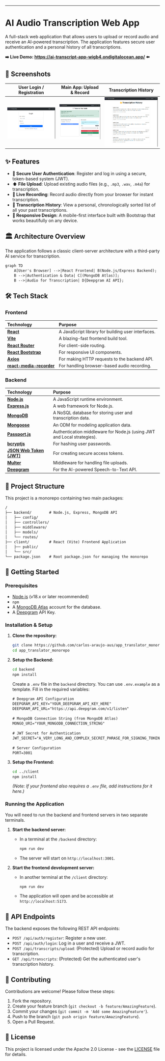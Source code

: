 
---

# AI Audio Transcription Web App

A full-stack web application that allows users to upload or record audio and receive an AI-powered transcription. The application features secure user authentication and a personal history of all transcriptions.

**➡️ Live Demo: https://ai-transcript-app-wigb4.ondigitalocean.app/ ⬅️**

## 📸 Screenshots

| User Login / Registration | Main App: Upload & Record | Transcription History |
| :---: | :---: | :---: |
| ![Login Page](https://raw.githubusercontent.com/carlos-araujo-aus/app_translator_monorepo/refs/heads/main/client/docs/screenshots/1a.png) | ![Main App Page](https://raw.githubusercontent.com/carlos-araujo-aus/app_translator_monorepo/refs/heads/main/client/docs/screenshots/1e.png) | ![History Page](https://raw.githubusercontent.com/carlos-araujo-aus/app_translator_monorepo/refs/heads/main/client/docs/screenshots/1f.png) |

## ✨ Features

- **🔐 Secure User Authentication**: Register and log in using a secure, token-based system (JWT).
- **⬆️ File Upload**: Upload existing audio files (e.g., `.mp3`, `.wav`, `.m4a`) for transcription.
- **🎤 Live Recording**: Record audio directly from your browser for instant transcription.
- **📖 Transcription History**: View a personal, chronologically sorted list of all your past transcriptions.
- **📱 Responsive Design**: A mobile-first interface built with Bootstrap that works beautifully on any device.

## 🏛️ Architecture Overview

The application follows a classic client-server architecture with a third-party AI service for transcription.

```mermaid
graph TD
    A[User's Browser] -->|React Frontend| B(Node.js/Express Backend);
    B -->|Authentication & Data| C[(MongoDB Atlas)];
    B -->|Audio for Transcription| D{Deepgram AI API};
```

## 🛠️ Tech Stack

### Frontend
| Technology | Purpose |
| :--- | :--- |
| **[React](https://reactjs.org/)** | A JavaScript library for building user interfaces. |
| **[Vite](https://vitejs.dev/)** | A blazing-fast frontend build tool. |
| **[React Router](https://reactrouter.com/)**| For client-side routing. |
| **[React Bootstrap](https://react-bootstrap.github.io/)**| For responsive UI components. |
| **[Axios](https://axios-http.com/)** | For making HTTP requests to the backend API. |
| **[react-media-recorder](https://www.npmjs.com/package/react-media-recorder)**| For handling browser-based audio recording. |

### Backend
| Technology | Purpose |
| :--- | :--- |
| **[Node.js](https://nodejs.org/)** | A JavaScript runtime environment. |
| **[Express.js](https://expressjs.com/)**| A web framework for Node.js. |
| **[MongoDB](https://www.mongodb.com/)** | A NoSQL database for storing user and transcription data.|
| **[Mongoose](https://mongoosejs.com/)** | An ODM for modeling application data. |
| **[Passport.js](https://www.passportjs.org/)**| Authentication middleware for Node.js (using JWT and Local strategies). |
| **[bcryptjs](https://www.npmjs.com/package/bcryptjs)**| For hashing user passwords. |
| **[JSON Web Token (JWT)](https://jwt.io/)**| For creating secure access tokens. |
| **[Multer](https://www.npmjs.com/package/multer)** | Middleware for handling file uploads. |
| **[Deepgram](https://deepgram.com/)** | For the AI-powered Speech-to-Text API. |

## 📂 Project Structure

This project is a monorepo containing two main packages:

```
/
├── backend/        # Node.js, Express, MongoDB API
│   ├── config/
│   ├── controllers/
│   ├── middleware/
│   ├── models/
│   └── routes/
├── client/         # React (Vite) Frontend Application
│   ├── public/
│   └── src/
└── package.json    # Root package.json for managing the monorepo
```

## 🚀 Getting Started

### Prerequisites

- [Node.js](https://nodejs.org/en/download/) (v18.x or later recommended)
- `npm`
- A [MongoDB Atlas](https://www.mongodb.com/cloud/atlas) account for the database.
- A [Deepgram](https://developers.deepgram.com/) API Key.

### Installation & Setup

1.  **Clone the repository:**
    ```bash
    git clone https://github.com/carlos-araujo-aus/app_translator_monorepo
    cd app_translator_monorepo
    ```

2.  **Setup the Backend:**
    ```bash
    cd backend
    npm install
    ```
    Create a `.env` file in the `backend` directory. You can use `.env.example` as a template. Fill in the required variables:
    ```env
    # Deepgram API Configuration
    DEEPGRAM_API_KEY="YOUR_DEEPGRAM_API_KEY_HERE"
    DEEPGRAM_API_URL="https://api.deepgram.com/v1/listen"

    # MongoDB Connection String (from MongoDB Atlas)
    MONGO_URI="YOUR_MONGODB_CONNECTION_STRING"

    # JWT Secret for Authentication
    JWT_SECRET="A_VERY_LONG_AND_COMPLEX_SECRET_PHRASE_FOR_SIGNING_TOKENS"

    # Server Configuration
    PORT=3001
    ```

3.  **Setup the Frontend:**
    ```bash
    cd ../client
    npm install
    ```
    *(Note: If your frontend also requires a `.env` file, add instructions for it here.)*

### Running the Application

You will need to run the backend and frontend servers in two separate terminals.

1.  **Start the backend server:**
    - In a terminal at the `/backend` directory:
        ```bash
        npm run dev
        ```
    - The server will start on `http://localhost:3001`.

2.  **Start the frontend development server:**
    - In another terminal at the `/client` directory:
        ```bash
        npm run dev
        ```
    - The application will open and be accessible at `http://localhost:5173`.

## 📝 API Endpoints

The backend exposes the following REST API endpoints:

-   `POST /api/auth/register`: Register a new user.
-   `POST /api/auth/login`: Log in a user and receive a JWT.
-   `POST /api/transcripts/upload`: (Protected) Upload or record audio for transcription.
-   `GET /api/transcripts`: (Protected) Get the authenticated user's transcription history.

## 🤝 Contributing

Contributions are welcome! Please follow these steps:

1.  Fork the repository.
2.  Create your feature branch (`git checkout -b feature/AmazingFeature`).
3.  Commit your changes (`git commit -m 'Add some AmazingFeature'`).
4.  Push to the branch (`git push origin feature/AmazingFeature`).
5.  Open a Pull Request.

## 📝 License

This project is licensed under the Apache 2.0 License - see the [LICENSE](LICENSE) file for details.